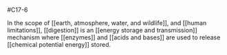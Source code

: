 #C17-6 

In the scope of [[earth, atmosphere, water, and wildlife]], and [[human limitations]], [[digestion]] is an [[energy storage and transmission]] mechanism where [[enzymes]] and [[acids and bases]] are used to release [[chemical potential energy]] stored.